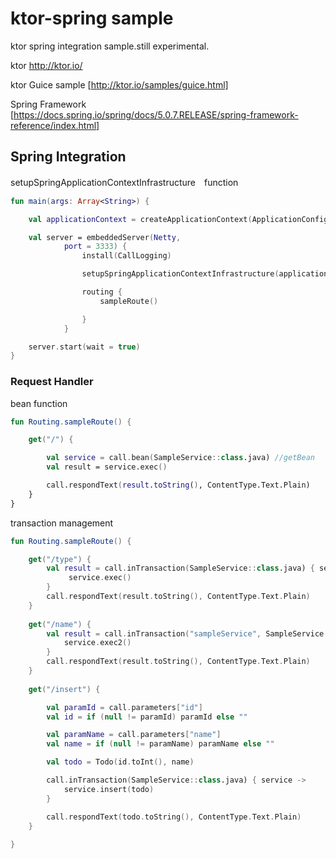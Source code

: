 # ktor-spring sample
ktor spring integration sample.still experimental.

ktor http://ktor.io/

ktor Guice sample [http://ktor.io/samples/guice.html]

Spring Framework [https://docs.spring.io/spring/docs/5.0.7.RELEASE/spring-framework-reference/index.html]


## Spring Integration

setupSpringApplicationContextInfrastructure　function

```kotlin
fun main(args: Array<String>) {

    val applicationContext = createApplicationContext(ApplicationConfig::class.java)

    val server = embeddedServer(Netty,
            port = 3333) {
                install(CallLogging)

                setupSpringApplicationContextInfrastructure(applicationContext)

                routing {
                    sampleRoute()

                }
            }

    server.start(wait = true)
}
```

### Request Handler

bean function

```kotlin
fun Routing.sampleRoute() {

    get("/") {

        val service = call.bean(SampleService::class.java) //getBean
        val result = service.exec()

        call.respondText(result.toString(), ContentType.Text.Plain)
    }
}

```

transaction management

```kotlin
fun Routing.sampleRoute() {

    get("/type") {
        val result = call.inTransaction(SampleService::class.java) { service ->
             service.exec()
        }
        call.respondText(result.toString(), ContentType.Text.Plain)
    }
    
    get("/name") {
        val result = call.inTransaction("sampleService", SampleService::class.java) { service ->
            service.exec2()
        }
        call.respondText(result.toString(), ContentType.Text.Plain)
    }
    
    get("/insert") {

        val paramId = call.parameters["id"]
        val id = if (null != paramId) paramId else ""

        val paramName = call.parameters["name"]
        val name = if (null != paramName) paramName else ""

        val todo = Todo(id.toInt(), name)

        call.inTransaction(SampleService::class.java) { service ->
            service.insert(todo)
        }

        call.respondText(todo.toString(), ContentType.Text.Plain)
    }
    
}

```
